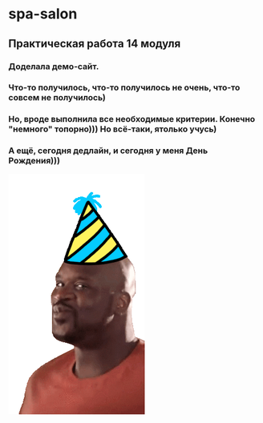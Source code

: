# spa-salon
## Практическая работа 14 модуля
### Доделала демо-сайт. 
### Что-то получилось, что-то получилось не очень, что-то совсем не получилось)
### Но, вроде выполнила все необходимые критерии. Конечно "немного" топорно))) Но всё-таки, ятолько учусь)
### А ещё, сегодня дедлайн, и сегодня у меня День Рождения)))
![HB](./HappyBirthday.png)
